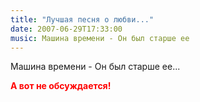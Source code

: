 ```yaml
---
title: "Лучшая песня о любви..."
date: 2007-06-29T17:33:00
music: Машина времени - Он был старше ее
---
```


Машина времени - Он был старше ее...



<FONT color=#ff0000><STRONG>А вот не обсуждается!</STRONG></FONT>
